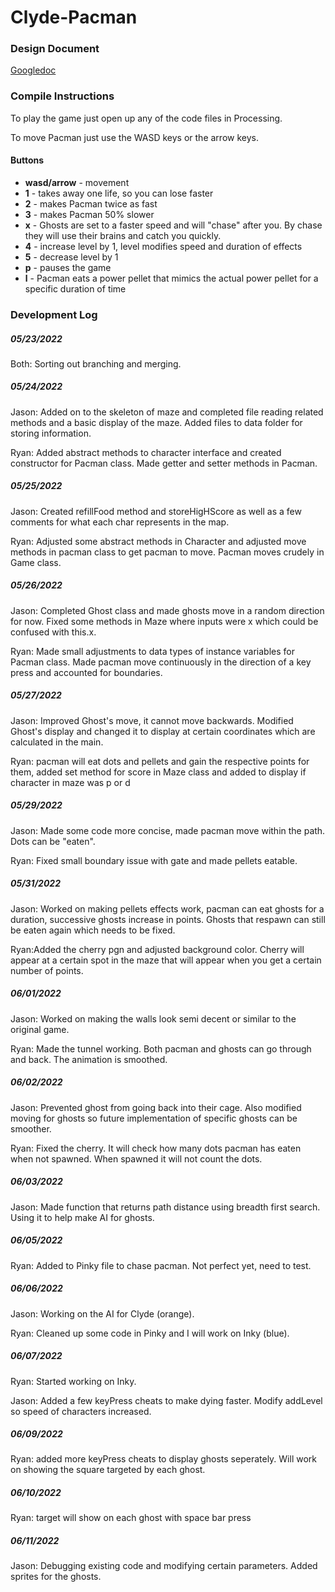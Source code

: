 # Clyde-Pacman
### Design Document #####
[Googledoc](https://docs.google.com/document/d/1tpnc-Wm02frSSIznljnABScj6-JBMjXSTv66EZFsAFE/edit)

### Compile Instructions
To play the game just open up any of the code files in Processing.

To move Pacman just use the WASD keys or the arrow keys.

#### Buttons
+ **wasd/arrow** - movement
+ **1** - takes away one life, so you can lose faster
+ **2** - makes Pacman twice as fast
+ **3** - makes Pacman 50% slower
+ **x** - Ghosts are set to a faster speed and will "chase" after you. By chase they will use their brains and catch you quickly.
+ **4** - increase level by 1, level modifies speed and duration of effects
+ **5** - decrease level by 1
+ **p** - pauses the game
+ **l** - Pacman eats a power pellet that mimics the actual power pellet for a specific duration of time

### Development Log
##### 05/23/2022
Both: Sorting out branching and merging.

##### 05/24/2022
Jason: Added on to the skeleton of maze and completed file reading related methods and a basic display of the maze. Added files to data folder for storing information.

Ryan:  Added abstract methods to character interface and created constructor for Pacman class. Made getter and setter methods in Pacman.

##### 05/25/2022
Jason: Created refillFood method and storeHigHScore as well as a few comments for what each char represents in the map.

Ryan: Adjusted some abstract methods in Character and adjusted move methods in pacman class to get pacman to move. Pacman moves crudely in Game class.

##### 05/26/2022
Jason: Completed Ghost class and made ghosts move in a random direction for now. Fixed some methods in Maze where inputs were x which could be confused with this.x.

Ryan: Made small adjustments to data types of instance variables for Pacman class. Made pacman move continuously in the direction of a key press and accounted for boundaries.

##### 05/27/2022
Jason: Improved Ghost's move, it cannot move backwards. Modified Ghost's display and changed it to display at certain coordinates which are calculated in the main.

Ryan: pacman will eat dots and pellets and gain the respective points for them, added set method for score in Maze class and added to display if character in maze was p or d

##### 05/29/2022
Jason: Made some code more concise, made pacman move within the path. Dots can be "eaten".

Ryan: Fixed small boundary issue with gate and made pellets eatable.

##### 05/31/2022
Jason: Worked on making pellets effects work, pacman can eat ghosts for a duration, successive ghosts increase in points. Ghosts that respawn can still be eaten again which needs to be fixed.

Ryan:Added the cherry pgn and adjusted background color. Cherry will appear at a certain spot in the maze that will appear when you get a certain number of points.

##### 06/01/2022
Jason: Worked on making the walls look semi decent or similar to the original game.

Ryan: Made the tunnel working. Both pacman and ghosts can go through and back. The animation is smoothed.

##### 06/02/2022
Jason: Prevented ghost from going back into their cage. Also modified moving for ghosts so future implementation of specific ghosts can be smoother.

Ryan: Fixed the cherry. It will check how many dots pacman has eaten when not spawned. When spawned it will not count the dots.

##### 06/03/2022
Jason: Made function that returns path distance using breadth first search. Using it to help make AI for ghosts.

##### 06/05/2022
Ryan: Added to Pinky file to chase pacman. Not perfect yet, need to test.

##### 06/06/2022
Jason: Working on the AI for Clyde (orange).

Ryan: Cleaned up some code in Pinky and I will work on Inky (blue).

##### 06/07/2022
Ryan: Started working on Inky.

Jason: Added a few keyPress cheats to make dying faster. Modify addLevel so speed of characters increased.

##### 06/09/2022
Ryan: added more keyPress cheats to display ghosts seperately. Will work on showing the square targeted by each ghost.

##### 06/10/2022
Ryan: target will show on each ghost with space bar press

##### 06/11/2022
Jason: Debugging existing code and modifying certain parameters. Added sprites for the ghosts. 
